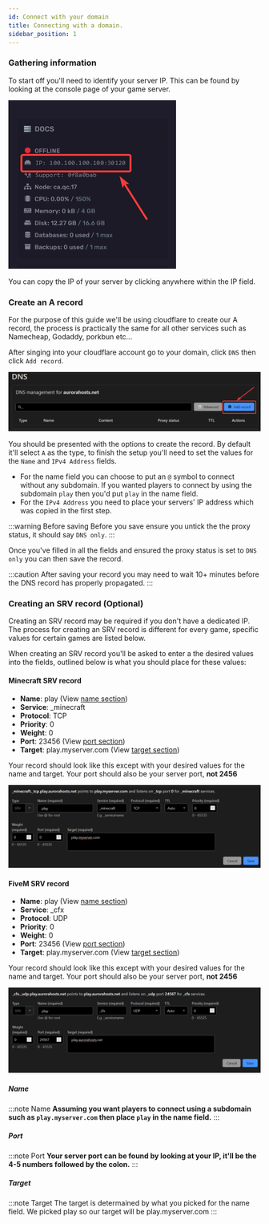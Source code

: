 ```yaml
---
id: Connect with your domain
title: Connecting with a domain.
sidebar_position: 1
---
```


### Gathering information

To start off you'll need to identify your server IP. This can be found by looking at the console page of your game server.

![Server IP](../../images/Game_servers/connect_domain/1_consoleIP.png)

You can copy the IP of your server by clicking anywhere within the IP field.

### Create an A record

For the purpose of this guide we'll be using cloudflare to create our A record, the process is practically the same for all other services such as Namecheap, Godaddy, porkbun etc...

After singing into your cloudflare account go to your domain, click `DNS` then click `Add record`.

![Add record](../../images/Game_servers/connect_domain/2_dns.png)

You should be presented with the options to create the record. By default it'll select `A` as the type, to finish the setup you'll need to set the values for the `Name` and `IPv4 Address` fields.

* For the name field you can choose to put an `@` symbol to connect without any subdomain. If you wanted players to connect by using the subdomain `play` then you'd put `play` in the name field.
* For the `IPv4 Address` you need to place your servers' IP address which was copied in the first step.

:::warning Before saving
Before you save ensure you untick the the proxy status, it should say `DNS only`.
:::

Once you've filled in all the fields and ensured the proxy status is set to `DNS only` you can then save the record.

:::caution
After saving your record you may need to wait 10+ minutes before the DNS record has properly propagated.
:::
### Creating an SRV record (Optional)

Creating an SRV record may be required if you don't have a dedicated IP. The process for creating an SRV record is different for every game, specific values for certain games are listed below.

When creating an SRV record you'll be asked to enter a the desired values into the fields, outlined below is what you should place for these values:

#### Minecraft SRV record

* **Name**: play (View [name section](#name))
* **Service**: _minecraft
* **Protocol**: TCP
* **Priority**: 0
* **Weight**: 0
* **Port**: 23456 (View [port section](#port))
* **Target**: play.myserver.com (View [target section](#target))

Your record should look like this except with your desired values for the name and target. Your port should also be your server port, **not 2456**

![SRV example MC](../../images/Game_servers/connect_domain/5_srvexamplemc.png)

#### FiveM SRV record

* **Name**: play (View [name section](#name))
* **Service**: _cfx
* **Protocol**: UDP
* **Priority**: 0
* **Weight**: 0
* **Port**: 23456 (View [port section](#port))
* **Target**: play.myserver.com (View [target section](#target))

Your record should look like this except with your desired values for the name and target. Your port should also be your server port, **not 2456**

![SRV example](../../images/Game_servers/connect_domain/4_srvexample.png)


##### Name
:::note Name
**Assuming you want players to connect using a subdomain such as `play.myserver.com` then place `play` in the name field.**
:::
##### Port
:::note Port
**Your server port can be found by looking at your IP, it'll be the 4-5 numbers followed by the colon.**
:::
##### Target
:::note Target
The target is determained by what you picked for the name field. We picked play so our target will be play.myserver.com
:::